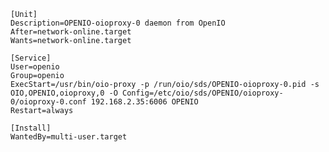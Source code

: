     [Unit]  
    Description=OPENIO-oioproxy-0 daemon from OpenIO  
    After=network-online.target
    Wants=network-online.target  
  
    [Service]  
    User=openio  
    Group=openio  
    ExecStart=/usr/bin/oio-proxy -p /run/oio/sds/OPENIO-oioproxy-0.pid -s OIO,OPENIO,oioproxy,0 -O Config=/etc/oio/sds/OPENIO/oioproxy-0/oioproxy-0.conf 192.168.2.35:6006 OPENIO  
    Restart=always  
  
    [Install]  
    WantedBy=multi-user.target  
